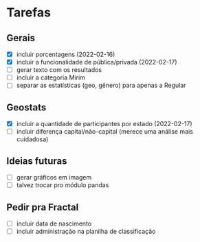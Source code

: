 # Tarefas

## Gerais

- [x] incluir porcentagens (2022-02-16)
- [x] incluir a funcionalidade de pública/privada (2022-02-17)
- [ ] gerar texto com os resultados
- [ ] incluir a categoria Mirim
- [ ] separar as estatísticas (geo, gênero) para apenas a Regular

## Geostats

- [x] incluir a quantidade de participantes por estado (2022-02-17)
- [ ] incluir diferença capital/não-capital (merece uma análise mais cuidadosa)

## Ideias futuras

- [ ] gerar gráficos em imagem
- [ ] talvez trocar pro módulo pandas

## Pedir pra Fractal 

- [ ] incluir data de nascimento
- [ ] incluir administração na planilha de classificação
